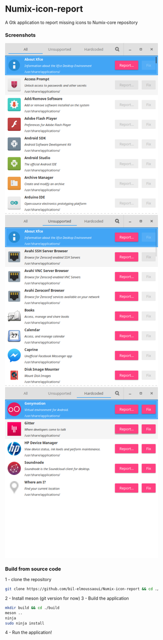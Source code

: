 # Numix-icon-report
A Gtk application to report missing icons to Numix-core repository 

### Screenshots
<img src="screenshots/screenshot1.png" /> <img src="screenshots/screenshot2.png" /> <img src="screenshots/screenshot3.png" width="" />


### Build from source code
1 - clone the repository 
```bash
git clone https://github.com/bil-elmoussaoui/Numix-icon-report && cd ./Numix-icon-report
```
2 - Install meson (git version for now)
3 - Build the application
```bash
mkdir build && cd ./build
meson ..
ninja 
sudo ninja install 
```
4 - Run the application! 